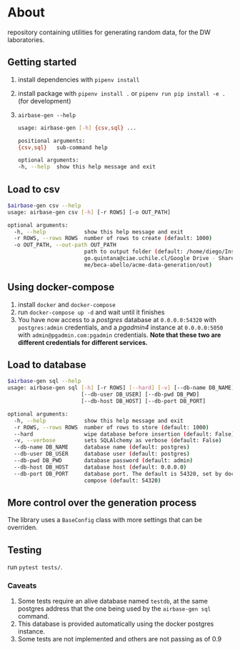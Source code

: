 # About

repository containing utilities for generating random data, for the DW laboratories.

## Getting started

1. install dependencies with `pipenv install`
2. install package with `pipenv install .` or `pipenv run pip install -e .` (for development)
3. `airbase-gen --help`

   ```bash
   usage: airbase-gen [-h] {csv,sql} ...

   positional arguments:
   {csv,sql}   sub-command help

   optional arguments:
   -h, --help  show this help message and exit
   ```

## Load to csv

```bash
$airbase-gen csv --help
usage: airbase-gen csv [-h] [-r ROWS] [-o OUT_PATH]

optional arguments:
  -h, --help            show this help message and exit
  -r ROWS, --rows ROWS  number of rows to create (default: 1000)
  -o OUT_PATH, --out-path OUT_PATH
                        path to output folder (default: /home/diego/Insync/die
                        go.quintana@ciae.uchile.cl/Google Drive - Shared with
                        me/beca-abello/acme-data-generation/out)
```

## Using docker-compose

1. install `docker` and `docker-compose`
2. run `docker-compose up -d` and wait until it finishes
3. You have now access to a _postgres_ database at `0.0.0.0:54320` with `postgres:admin` credentials, and a _pgadmin4_ instance at `0.0.0.0:5050` with `admin@pgadmin.com:pgadmin` credentials. **Note that these two are different credentials for different services.**

## Load to database

```bash
$airbase-gen sql --help
usage: airbase-gen sql [-h] [-r ROWS] [--hard] [-v] [--db-name DB_NAME]
                       [--db-user DB_USER] [--db-pwd DB_PWD]
                       [--db-host DB_HOST] [--db-port DB_PORT]

optional arguments:
  -h, --help            show this help message and exit
  -r ROWS, --rows ROWS  number of rows to store (default: 1000)
  --hard                wipe database before insertion (default: False)
  -v, --verbose         sets SQLAlchemy as verbose (default: False)
  --db-name DB_NAME     database name (default: postgres)
  --db-user DB_USER     database user (default: postgres)
  --db-pwd DB_PWD       database password (default: admin)
  --db-host DB_HOST     database host (default: 0.0.0.0)
  --db-port DB_PORT     database port. The default is 54320, set by docker-
                        compose (default: 54320)
```

## More control over the generation process

The library uses a `BaseConfig` class with more settings that can be overriden.

## Testing

run `pytest tests/`. 

### Caveats

1. Some tests require an alive database named `testdb`, at the same postgres address that the one being used by the `airbase-gen sql` command.
2. This database is provided automatically using the docker postgres instance. 
3. Some tests are not implemented and others are not passing as of 0.9
